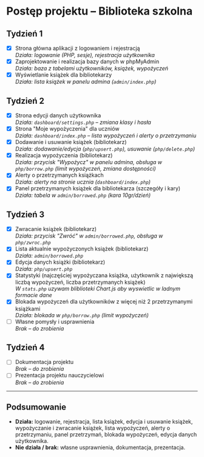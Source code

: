 # Postęp projektu – Biblioteka szkolna

## Tydzień 1
- [x] Strona główna aplikacji z logowaniem i rejestracją  
  _Działa: logowanie (PHP, sesje), rejestracja użytkownika_
- [x] Zaprojektowanie i realizacja bazy danych w phpMyAdmin  
  _Działa: baza z tabelami użytkowników, książek, wypożyczeń_
- [x] Wyświetlanie książek dla bibliotekarzy  
  _Działa: lista książek w panelu admina (`admin/index.php`)_

## Tydzień 2
- [x] Strona edycji danych użytkownika  
  _Działa: `dashboard/settings.php` – zmiana klasy i hasła_
- [x] Strona "Moje wypożyczenia" dla uczniów  
  _Działa: `dashboard/index.php` – lista wypożyczeń i alerty o przetrzymaniu_
- [x] Dodawanie i usuwanie książek (bibliotekarz)  
  _Działa: dodawanie/edycja (`php/upsert.php`), usuwanie (`php/delete.php`)_
- [x] Realizacja wypożyczenia (bibliotekarz)  
  _Działa: przycisk "Wypożycz" w panelu admina, obsługa w `php/borrow.php` (limit wypożyczeń, zmiana dostępności)_
- [x] Alerty o przetrzymanych książkach  
  _Działa: alerty na stronie ucznia (`dashboard/index.php`)_
- [x] Panel przetrzymanych książek dla bibliotekarza (szczegóły i kary)  
  _Działa: tabela w `admin/borrowed.php` (kara 10gr/dzień)_

## Tydzień 3
- [x] Zwracanie książek (bibliotekarz)  
  _Działa: przycisk "Zwróć" w `admin/borrowed.php`, obsługa w `php/zwroc.php`_
- [x] Lista aktualnie wypożyczonych książek (bibliotekarz)  
  _Działa: `admin/borrowed.php`_
- [x] Edycja danych książki (bibliotekarz)  
  _Działa: `php/upsert.php`_
- [x] Statystyki (najczęściej wypożyczana książka, użytkownik z największą liczbą wypożyczeń, liczba przetrzymanych książek)  
  _W `stats.php` uzywam bliblioteki Chart.js aby wyswietlic w ladnym formacie dane_
- [x] Blokada wypożyczeń dla użytkowników z więcej niż 2 przetrzymanymi książkami  
  _Działa: blokada w `php/borrow.php` (limit wypożyczeń)_
- [ ] Własne pomysły i usprawnienia  
  _Brak – do zrobienia_

## Tydzień 4
- [ ] Dokumentacja projektu  
  _Brak – do zrobienia_
- [ ] Prezentacja projektu nauczycielowi  
  _Brak – do zrobienia_

---

## Podsumowanie

- **Działa:** logowanie, rejestracja, lista książek, edycja i usuwanie książek, wypożyczanie i zwracanie książek, lista wypożyczeń, alerty o przetrzymaniu, panel przetrzymań, blokada wypożyczeń, edycja danych użytkownika.
- **Nie działa / brak:** własne usprawnienia, dokumentacja, prezentacja.
